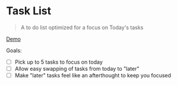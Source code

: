 # Task List

> A to do list optimized for a focus on Today's tasks

[Demo](https://chadwithuhc.github.io/prototypes/task-list/)

Goals:
- [ ] Pick up to 5 tasks to focus on today
- [ ] Allow easy swapping of tasks from today to "later"
- [ ] Make "later" tasks feel like an afterthought to keep you focused
